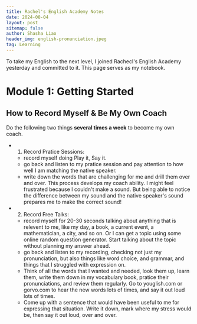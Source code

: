 ```yaml
---
title: Rachel's English Academy Notes
date: 2024-08-04
layout: post
sitemap: false
author: Shasha Liao
header_img: english-pronunciation.jpeg
tag: Learning
---
```


To take my English to the next level, I joined Rachecl's English Academy yesterday and committed to it. This page serves as my notebook. 

# Module 1: Getting Started
## How to Record Myself & Be My Own Coach

Do the following two things **several times a week** to become my own coach.

- 1. Record Pratice Sessions:
    - record myself doing Play it, Say it.
    - go back and listen to my pratice session and pay attention to how well I am matching the native speaker. 
    - write down the words that are challenging for me and drill them over and over. This process develops my coach ability. I might feel frustrated because I couldn't make a sound. But being able to notice the difference between my sound and the native speaker's sound prepares me to make the correct sound!

- 2. Record Free Talks:
    - record myself for 20-30 seconds talking about anything that is relevent to me, like my day, a book, a current event, a mathematician, a city, and so on. Or I can get a topic using some online random question generator. Start talking about the topic without planning my answer ahead. 
    - go back and listen to my recording, checking not just my pronunciation, but also things like word choice, and grammar, and things that I struggled with expression on. 
    - Think of all the words that I wanted and needed, look them up, learn them, write them down in my vocabulary book, pratice their pronunciations, and review them regularly. Go to youglish.com or gorvo.com to hear the new words lots of times, and say it out loud lots of times.
    - Come up with a sentence that would have been useful to me for expressing that situation. Write it down, mark where my stress would be, then say it out loud, over and over. 